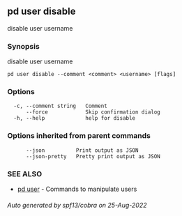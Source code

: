 ## pd user disable

disable user username

### Synopsis

disable user username

```
pd user disable --comment <comment> <username> [flags]
```

### Options

```
  -c, --comment string   Comment
      --force            Skip confirmation dialog
  -h, --help             help for disable
```

### Options inherited from parent commands

```
      --json          Print output as JSON
      --json-pretty   Pretty print output as JSON
```

### SEE ALSO

* [pd user](/docs/commands/pd_user.html)	 - Commands to manipulate users

###### Auto generated by spf13/cobra on 25-Aug-2022
